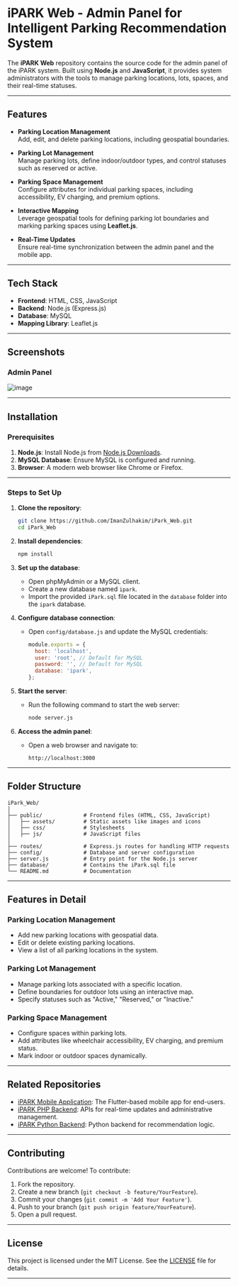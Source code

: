 # iPARK Web - Admin Panel for Intelligent Parking Recommendation System

The **iPARK Web** repository contains the source code for the admin panel of the iPARK system. Built using **Node.js** and **JavaScript**, it provides system administrators with the tools to manage parking locations, lots, spaces, and their real-time statuses.

---

## Features

- **Parking Location Management**  
  Add, edit, and delete parking locations, including geospatial boundaries.

- **Parking Lot Management**  
  Manage parking lots, define indoor/outdoor types, and control statuses such as reserved or active.

- **Parking Space Management**  
  Configure attributes for individual parking spaces, including accessibility, EV charging, and premium options.

- **Interactive Mapping**  
  Leverage geospatial tools for defining parking lot boundaries and marking parking spaces using **Leaflet.js**.

- **Real-Time Updates**  
  Ensure real-time synchronization between the admin panel and the mobile app.

---

## Tech Stack

- **Frontend**: HTML, CSS, JavaScript
- **Backend**: Node.js (Express.js)
- **Database**: MySQL
- **Mapping Library**: Leaflet.js

---

## Screenshots

### Admin Panel
![image](https://github.com/user-attachments/assets/5819b54e-b0c5-4ea8-bfa5-57fb017f0d59)


---

## Installation

### Prerequisites

1. **Node.js**: Install Node.js from [Node.js Downloads](https://nodejs.org/).
2. **MySQL Database**: Ensure MySQL is configured and running.
3. **Browser**: A modern web browser like Chrome or Firefox.

---

### Steps to Set Up

1. **Clone the repository**:
   ```bash
   git clone https://github.com/ImanZulhakim/iPark_Web.git
   cd iPark_Web
   ```

2. **Install dependencies**:
   ```bash
   npm install
   ```

3. **Set up the database**:
   - Open phpMyAdmin or a MySQL client.
   - Create a new database named `ipark`.
   - Import the provided `iPark.sql` file located in the `database` folder into the `ipark` database.

4. **Configure database connection**:
   - Open `config/database.js` and update the MySQL credentials:
     ```javascript
     module.exports = {
       host: 'localhost',
       user: 'root', // Default for MySQL
       password: '', // Default for MySQL
       database: 'ipark',
     };
     ```

5. **Start the server**:
   - Run the following command to start the web server:
     ```bash
     node server.js
     ```

6. **Access the admin panel**:
   - Open a web browser and navigate to:
     ```
     http://localhost:3000
     ```

---

## Folder Structure

```plaintext
iPark_Web/
│
├── public/             # Frontend files (HTML, CSS, JavaScript)
│   ├── assets/         # Static assets like images and icons
│   ├── css/            # Stylesheets
│   ├── js/             # JavaScript files
│
├── routes/             # Express.js routes for handling HTTP requests
├── config/             # Database and server configuration
├── server.js           # Entry point for the Node.js server
├── database/           # Contains the iPark.sql file
└── README.md           # Documentation
```

---

## Features in Detail

### Parking Location Management
- Add new parking locations with geospatial data.
- Edit or delete existing parking locations.
- View a list of all parking locations in the system.

### Parking Lot Management
- Manage parking lots associated with a specific location.
- Define boundaries for outdoor lots using an interactive map.
- Specify statuses such as "Active," "Reserved," or "Inactive."

### Parking Space Management
- Configure spaces within parking lots.
- Add attributes like wheelchair accessibility, EV charging, and premium status.
- Mark indoor or outdoor spaces dynamically.

---

## Related Repositories

- [iPARK Mobile Application](https://github.com/ImanZulhakim/iPark): The Flutter-based mobile app for end-users.
- [iPARK PHP Backend](https://github.com/ImanZulhakim/iPark_Web): APIs for real-time updates and administrative management.
- [iPARK Python Backend](https://github.com/ImanZulhakim/iParkPythonBackend): Python backend for recommendation logic.

---

## Contributing

Contributions are welcome! To contribute:
1. Fork the repository.
2. Create a new branch (`git checkout -b feature/YourFeature`).
3. Commit your changes (`git commit -m 'Add Your Feature'`).
4. Push to your branch (`git push origin feature/YourFeature`).
5. Open a pull request.

---

## License

This project is licensed under the MIT License. See the [LICENSE](LICENSE) file for details.

---
